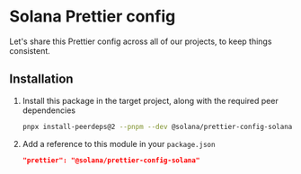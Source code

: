 # Solana Prettier config

Let's share this Prettier config across all of our projects, to keep things consistent.

## Installation

1. Install this package in the target project, along with the required peer dependencies
   ```bash
   pnpx install-peerdeps@2 --pnpm --dev @solana/prettier-config-solana
   ```
2. Add a reference to this module in your `package.json`
   ```json
   "prettier": "@solana/prettier-config-solana"
   ```
